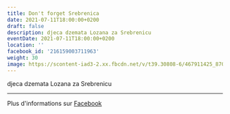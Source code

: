 ```yaml
---
title: Don't forget Srebrenica
date: 2021-07-11T18:00:00+0200
draft: false
description: djeca dzemata Lozana za Srebrenicu
eventDate: 2021-07-11T18:00:00+0200
location: ''
facebook_id: '216159003711963'
weight: 30
image: https://scontent-iad3-2.xx.fbcdn.net/v/t39.30808-6/467911425_8702124949883247_8451066247417132989_n.jpg?_nc_cat=103&ccb=1-7&_nc_sid=9e60e4&_nc_ohc=LLpgMiIHnysQ7kNvwFgu4fS&_nc_oc=AdkflPSAdFywS5fVIdcsoDx2FEkasef7tVmYUjW0GWqfQWPoJCOpoHVQpuCLSQf-MdM&_nc_zt=23&_nc_ht=scontent-iad3-2.xx&edm=ABTKTjYEAAAA&_nc_gid=0KftI5htnpKkPy5wyRHKAg&oh=00_AffuxB62_xHSEcj57twanVGLJUr-IMuHCY_3S0tpxOJHHA&oe=68F25959
---
```


djeca dzemata Lozana za Srebrenicu

---

Plus d'informations sur [Facebook](https://facebook.com/events/216159003711963)